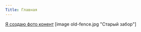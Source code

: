 ```yaml
---
Title: Главная
---
```

[Я создаю фото конент](https://www.vogue.it/photovogue/myportfolio/?id=191816)
[image old-fence.jpg "Старый забор"]
